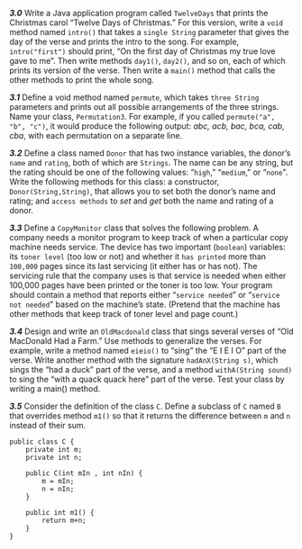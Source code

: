 ***3.0*** Write a Java application program called `TwelveDays` that prints the Christmas carol “Twelve Days of Christmas.” For this version, write a `void` method named `intro()` that takes a `single String` parameter that gives the day of the verse and prints the intro to the song. For example, `intro("first")` should print, “On the first day of Christmas my true love gave to me”. Then write methods `day1()`, `day2()`, and so on, each of which prints its version of the verse. Then write a `main()` method that calls the other methods to print the whole song.

***3.1*** Define a void method named `permute`, which takes `three String` parameters and prints out all possible arrangements of the three strings. Name your class, `Permutation3`. For example, if you called `permute("a", "b", "c")`, it would produce the following output: *abc, acb, bac, bca, cab, cba*, with each permutation on a separate line.

***3.2*** Define a class named `Donor` that has two instance variables, the donor’s `name` and `rating`, both of which are `Strings`. The name can be any string, but the rating should be one of the following values: “`high`,” “`medium`,” or “`none`". Write the following methods for this class: a constructor, `Donor(String,String)`, that allows you to set both the donor’s name and rating; and `access methods` to *set* and *get* both the name and rating of a donor.

***3.3*** Define a `CopyMonitor` class that solves the following problem. A company needs a monitor program to keep track of when a particular copy machine needs service. The device has two important (`boolean`) variables: its `toner level` (too low or not) and whether it `has printed` more than `100,000` pages since its last servicing (it either has or has not). The servicing rule that the company uses is that service is needed when either 100,000 pages have been printed or the toner is too low. Your program should contain a method that reports either “`service needed`” or “`service not needed`” based on the machine’s state. (Pretend that the machine has other methods that keep track of toner level and page count.)

***3.4*** Design and write an `OldMacdonald` class that sings several verses of “Old MacDonald Had a Farm.” Use methods to generalize the verses. For example, write a method named `eieio()` to “sing” the “E I E I O” part of the verse. Write another method with the signature `hadAnX(String s)`, which sings the “had a duck” part of the verse, and a method `withA(String sound)` to sing the “with a quack quack here” part of the verse. Test your class by writing a main() method.

***3.5*** Consider the definition of the class `C`. Define a subclass of `C` named `B` that overrides method `m1()` so that it returns the difference between `m` and `n` instead of their sum.

    public class C {
        private int m;
        private int n;

        public C(int mIn , int nIn) {
            m = mIn;
            n = nIn;
        }
        
        public int m1() {
            return m+n;
        }
    }